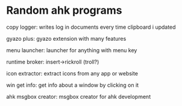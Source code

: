 # Random ahk programs

copy logger: writes log in documents every time clipboard i updated

gyazo plus: gyazo extension with many features

menu launcher: launcher for anything with menu key

runtime broker: insert->rickroll (troll?)

icon extractor: extract icons from any app or website

win get info: get info about a window by clicking on it

ahk msgbox creator: msgbox creator for ahk development
